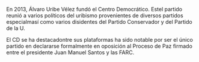 ﻿<span id="CD1" class="">En 2013, Álvaro Uribe Vélez fundó el Centro Democrático.</span> Estel partido reunió a varios políticos del uribismo provenientes de diversos partidos especialmasí como varios disidentes del Partido Conservador y del Partido de la U.

El CD se ha destacadontre sus plataformas ha sido notable por ser el único partido en declararse formalmente en oposición al Proceso de Paz firmado entre el presidente Juan Manuel Santos y las FARC.
<!--stackedit_data:
eyJoaXN0b3J5IjpbLTkwMDY2ODk1NiwxMTQxMDc4MjU2LDE1MT
U5Mjg4NDVdfQ==
-->